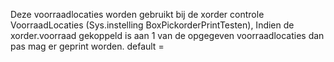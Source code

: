 Deze voorraadlocaties worden gebruikt bij de xorder controle VoorraadLocaties (Sys.instelling BoxPickorderPrintTesten), Indien de xorder.voorraad gekoppeld is aan 1 van de opgegeven voorraadlocaties dan pas mag er geprint worden. default = <leeg>